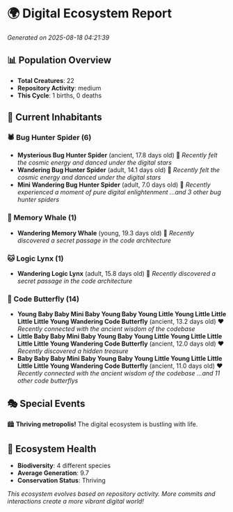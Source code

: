 # 🌍 Digital Ecosystem Report
*Generated on 2025-08-18 04:21:39*

## 📊 Population Overview
- **Total Creatures**: 22
- **Repository Activity**: medium
- **This Cycle**: 1 births, 0 deaths

## 👥 Current Inhabitants

### 🕷️ Bug Hunter Spider (6)
- **Mysterious Bug Hunter Spider** (ancient, 17.8 days old) 💛
  *Recently felt the cosmic energy and danced under the digital stars*
- **Wandering Bug Hunter Spider** (adult, 14.1 days old) 💚
  *Recently felt the cosmic energy and danced under the digital stars*
- **Mini Wandering Bug Hunter Spider** (adult, 7.0 days old) 💚
  *Recently experienced a moment of pure digital enlightenment*
  *...and 3 other bug hunter spiders*

### 🐋 Memory Whale (1)
- **Wandering Memory Whale** (young, 19.3 days old) 💚
  *Recently discovered a secret passage in the code architecture*

### 🐱 Logic Lynx (1)
- **Wandering Logic Lynx** (adult, 15.8 days old) 💛
  *Recently discovered a secret passage in the code architecture*

### 🦋 Code Butterfly (14)
- **Young Baby Baby Mini Baby Young Baby Young Little Young Little Little Little Little Young Wandering Code Butterfly** (ancient, 13.2 days old) ❤️
  *Recently connected with the ancient wisdom of the codebase*
- **Little Baby Baby Mini Baby Young Baby Young Little Young Little Little Little Little Young Wandering Code Butterfly** (ancient, 12.0 days old) ❤️
  *Recently discovered a hidden treasure*
- **Baby Baby Baby Mini Baby Young Baby Young Little Young Little Little Little Little Young Wandering Code Butterfly** (ancient, 11.0 days old) ❤️
  *Recently connected with the ancient wisdom of the codebase*
  *...and 11 other code butterflys*

## 🎭 Special Events

🏙️ **Thriving metropolis!** The digital ecosystem is bustling with life.

## 🔬 Ecosystem Health
- **Biodiversity**: 4 different species
- **Average Generation**: 9.7
- **Conservation Status**: Thriving

*This ecosystem evolves based on repository activity. More commits and interactions create a more vibrant digital world!*